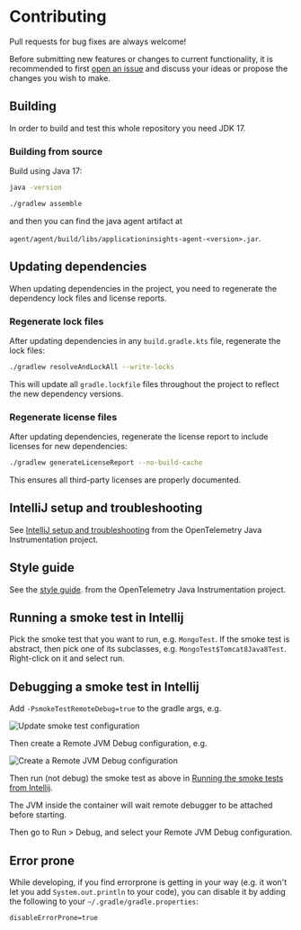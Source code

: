 # Contributing

Pull requests for bug fixes are always welcome!

Before submitting new features or changes to current functionality, it is recommended to first
[open an issue](https://github.com/microsoft/ApplicationInsights-Java/issues/new)
and discuss your ideas or propose the changes you wish to make.

## Building

In order to build and test this whole repository you need JDK 17.

### Building from source

Build using Java 17:

```bash
java -version
```

```bash
./gradlew assemble
```

and then you can find the java agent artifact at

`agent/agent/build/libs/applicationinsights-agent-<version>.jar`.

## Updating dependencies

When updating dependencies in the project, you need to regenerate the dependency lock files
and license reports.

### Regenerate lock files

After updating dependencies in any `build.gradle.kts` file, regenerate the lock files:

```bash
./gradlew resolveAndLockAll --write-locks
```

This will update all `gradle.lockfile` files throughout the project to reflect the new dependency versions.

### Regenerate license files

After updating dependencies, regenerate the license report to include licenses for new dependencies:

```bash
./gradlew generateLicenseReport --no-build-cache
```

This ensures all third-party licenses are properly documented.

## IntelliJ setup and troubleshooting

See [IntelliJ setup and troubleshooting](https://github.com/open-telemetry/opentelemetry-java-instrumentation/blob/main/docs/contributing/intellij-setup-and-troubleshooting.md)
from the OpenTelemetry Java Instrumentation project.

## Style guide

See the [style guide](https://github.com/open-telemetry/opentelemetry-java-instrumentation/blob/main/docs/contributing/style-guideline.md).
from the OpenTelemetry Java Instrumentation project.

## Running a smoke test in Intellij

Pick the smoke test that you want to run, e.g. `MongoTest`.
If the smoke test is abstract, then pick one of its subclasses, e.g. `MongoTest$Tomcat8Java8Test`.
Right-click on it and select run.

## Debugging a smoke test in Intellij

Add `-PsmokeTestRemoteDebug=true` to the gradle args, e.g.

![Update smoke test configuration](docs/intellij-debug-smoke-test-part-1.png)

Then create a Remote JVM Debug configuration, e.g.

![Create a Remote JVM Debug configuration](docs/intellij-debug-smoke-test-part-2.png)

Then run (not debug) the smoke test as above in [Running the smoke tests from Intellij](#running-a-smoke-test-in-intellij).

The JVM inside the container will wait remote debugger to be attached before starting.

Then go to Run > Debug, and select your Remote JVM Debug configuration.

## Error prone

While developing, if you find errorprone is getting in your way (e.g. it won't let you add
`System.out.println` to your code), you can disable it by adding the following to your
`~/.gradle/gradle.properties`:

```
disableErrorProne=true
```
